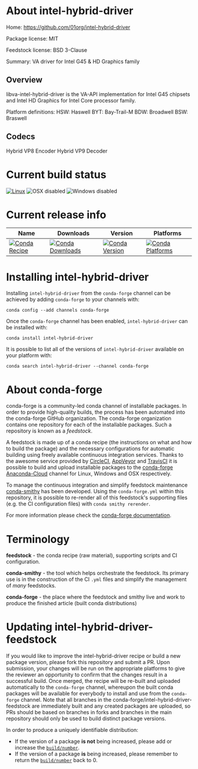 About intel-hybrid-driver
=========================

Home: https://github.com/01org/intel-hybrid-driver

Package license: MIT

Feedstock license: BSD 3-Clause

Summary: VA driver for Intel G45 & HD Graphics family

Overview
--------
libva-intel-hybrid-driver is the VA-API implementation for Intel G45 chipsets
and Intel HD Graphics for Intel Core processor family.

Platform definitions:
HSW: Haswell
BYT: Bay-Trail-M
BDW: Broadwell
BSW: Braswell

Codecs
------
Hybrid VP8 Encoder
Hybrid VP9 Decoder


Current build status
====================

[![Linux](https://img.shields.io/circleci/project/github/conda-forge/intel-hybrid-driver-feedstock/master.svg?label=Linux)](https://circleci.com/gh/conda-forge/intel-hybrid-driver-feedstock)
![OSX disabled](https://img.shields.io/badge/OSX-disabled-lightgrey.svg)
![Windows disabled](https://img.shields.io/badge/Windows-disabled-lightgrey.svg)

Current release info
====================

| Name | Downloads | Version | Platforms |
| --- | --- | --- | --- |
| [![Conda Recipe](https://img.shields.io/badge/recipe-intel--hybrid--driver-green.svg)](https://anaconda.org/conda-forge/intel-hybrid-driver) | [![Conda Downloads](https://img.shields.io/conda/dn/conda-forge/intel-hybrid-driver.svg)](https://anaconda.org/conda-forge/intel-hybrid-driver) | [![Conda Version](https://img.shields.io/conda/vn/conda-forge/intel-hybrid-driver.svg)](https://anaconda.org/conda-forge/intel-hybrid-driver) | [![Conda Platforms](https://img.shields.io/conda/pn/conda-forge/intel-hybrid-driver.svg)](https://anaconda.org/conda-forge/intel-hybrid-driver) |

Installing intel-hybrid-driver
==============================

Installing `intel-hybrid-driver` from the `conda-forge` channel can be achieved by adding `conda-forge` to your channels with:

```
conda config --add channels conda-forge
```

Once the `conda-forge` channel has been enabled, `intel-hybrid-driver` can be installed with:

```
conda install intel-hybrid-driver
```

It is possible to list all of the versions of `intel-hybrid-driver` available on your platform with:

```
conda search intel-hybrid-driver --channel conda-forge
```


About conda-forge
=================

conda-forge is a community-led conda channel of installable packages.
In order to provide high-quality builds, the process has been automated into the
conda-forge GitHub organization. The conda-forge organization contains one repository
for each of the installable packages. Such a repository is known as a *feedstock*.

A feedstock is made up of a conda recipe (the instructions on what and how to build
the package) and the necessary configurations for automatic building using freely
available continuous integration services. Thanks to the awesome service provided by
[CircleCI](https://circleci.com/), [AppVeyor](https://www.appveyor.com/)
and [TravisCI](https://travis-ci.org/) it is possible to build and upload installable
packages to the [conda-forge](https://anaconda.org/conda-forge)
[Anaconda-Cloud](https://anaconda.org/) channel for Linux, Windows and OSX respectively.

To manage the continuous integration and simplify feedstock maintenance
[conda-smithy](https://github.com/conda-forge/conda-smithy) has been developed.
Using the ``conda-forge.yml`` within this repository, it is possible to re-render all of
this feedstock's supporting files (e.g. the CI configuration files) with ``conda smithy rerender``.

For more information please check the [conda-forge documentation](https://conda-forge.org/docs/).

Terminology
===========

**feedstock** - the conda recipe (raw material), supporting scripts and CI configuration.

**conda-smithy** - the tool which helps orchestrate the feedstock.
                   Its primary use is in the construction of the CI ``.yml`` files
                   and simplify the management of *many* feedstocks.

**conda-forge** - the place where the feedstock and smithy live and work to
                  produce the finished article (built conda distributions)


Updating intel-hybrid-driver-feedstock
======================================

If you would like to improve the intel-hybrid-driver recipe or build a new
package version, please fork this repository and submit a PR. Upon submission,
your changes will be run on the appropriate platforms to give the reviewer an
opportunity to confirm that the changes result in a successful build. Once
merged, the recipe will be re-built and uploaded automatically to the
`conda-forge` channel, whereupon the built conda packages will be available for
everybody to install and use from the `conda-forge` channel.
Note that all branches in the conda-forge/intel-hybrid-driver-feedstock are
immediately built and any created packages are uploaded, so PRs should be based
on branches in forks and branches in the main repository should only be used to
build distinct package versions.

In order to produce a uniquely identifiable distribution:
 * If the version of a package **is not** being increased, please add or increase
   the [``build/number``](https://conda.io/docs/user-guide/tasks/build-packages/define-metadata.html#build-number-and-string).
 * If the version of a package **is** being increased, please remember to return
   the [``build/number``](https://conda.io/docs/user-guide/tasks/build-packages/define-metadata.html#build-number-and-string)
   back to 0.
